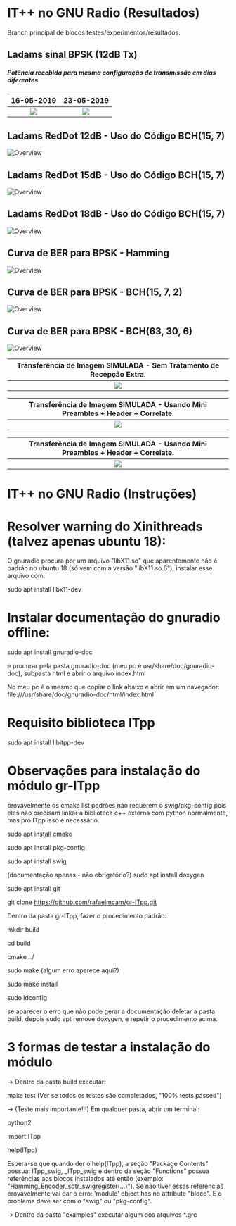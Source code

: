 IT++ no GNU Radio (Resultados)
=============================

Branch principal de blocos testes/experimentos/resultados. 

## Ladams sinal BPSK (12dB Tx)
##### Potência recebida para mesma configuração de transmissão em dias diferentes.

16-05-2019             |  23-05-2019
:-------------------------:|:-------------------------:
![](/examples/BPSK%20Ladams/16-05-2019%20(RedDot%20BCH)/sinal_12dB_TX_16maio.png) | ![](/examples/BPSK%20Ladams/16-05-2019%20(RedDot%20BCH)/12dB_TX_dia23maio.png)



## Ladams RedDot 12dB - Uso do Código BCH(15, 7)

![Overview](/examples/BPSK%20Ladams/16-05-2019%20(RedDot%20BCH)/12dB_RedDot.png)

## Ladams RedDot 15dB - Uso do Código BCH(15, 7)

![Overview](/examples/BPSK%20Ladams/16-05-2019%20(RedDot%20BCH)/15dB_RedDot.png)

## Ladams RedDot 18dB - Uso do Código BCH(15, 7)

![Overview](/examples/BPSK%20Ladams/16-05-2019%20(RedDot%20BCH)/18dB_RedDot.png)



## Curva de BER para BPSK - Hamming

![Overview](/examples/Scripts%20Python/Curvas%20BER/BerCurve_Hamming_BPSK.png)

## Curva de BER para BPSK - BCH(15, 7, 2)

![Overview](/examples/Scripts%20Python/Curvas%20BER/BerCurve_BPSK_BCH_15_7_2.png)

## Curva de BER para BPSK - BCH(63, 30, 6)

![Overview](/examples/Scripts%20Python/Curvas%20BER/BerCurve_BPSK_BCH_63_30_6.png)


Transferência de Imagem SIMULADA - Sem Tratamento de Recepção Extra.      |  
:-------------------------:|
![](examples/Scripts&#32;Python/Scripts/BPSK&#32;-&#32;Sem&#32;Correlate/script_images.png) |  


Transferência de Imagem SIMULADA - Usando Mini Preambles + Header + Correlate.      |  
:-------------------------:|
![](examples/Scripts&#32;Python/Scripts/BPSK&#32;-&#32;Com&#32;Correlate/script_images_red_dot.png) |  


Transferência de Imagem SIMULADA - Usando Mini Preambles + Header + Correlate.      |  
:-------------------------:|
![](examples/Scripts&#32;Python/Scripts/BPSK&#32;-&#32;Com&#32;Correlate/script_images.png) |  





IT++ no GNU Radio (Instruções)
=============================



# Resolver warning do Xinithreads (talvez apenas ubuntu 18):

O gnuradio procura por um arquivo "libX11.so" que aparentemente não é padrão no ubuntu 18 (só vem com a versão "libX11.so.6"), instalar esse arquivo com:

sudo apt install libx11-dev


# Instalar documentação do gnuradio offline:
sudo apt install gnuradio-doc

e procurar pela pasta gnuradio-doc (meu pc é usr/share/doc/gnuradio-doc), subpasta html e abrir o arquivo index.html

No meu pc é o mesmo que copiar o link abaixo e abrir em um navegador: file:///usr/share/doc/gnuradio-doc/html/index.html

# Requisito biblioteca ITpp

sudo apt install libitpp-dev

# Observações para instalação do módulo gr-ITpp

provavelmente os cmake list padrões não requerem o swig/pkg-config pois eles não precisam linkar a biblioteca c++ externa com python normalmente, mas pro ITpp isso é necessário.

sudo apt install cmake

sudo apt install pkg-config

sudo apt install swig

(documentação apenas - não obrigatório?) sudo apt install doxygen

sudo apt install git

git clone https://github.com/rafaelmcam/gr-ITpp.git

Dentro da pasta gr-ITpp, fazer o procedimento padrão:


mkdir build

cd build

cmake ../

sudo make (algum erro aparece aqui?)

sudo make install

sudo ldconfig

se aparecer o erro que não pode gerar a documentação deletar a pasta build, depois sudo apt remove doxygen, e repetir o procedimento acima.

# 3 formas de testar a instalação do módulo 
-> Dentro da pasta build executar:

make test (Ver se todos os testes são completados, "100% tests passed")

-> (Teste mais importante!!!) Em qualquer pasta, abrir um terminal:

python2

import ITpp

help(ITpp)

Espera-se que quando der o help(ITpp), a seção "Package Contents" possua: ITpp_swig, _ITpp_swig e dentro da seção "Functions" possua referências aos blocos instalados até então (exemplo: "Hamming_Encoder_sptr_swigregister(...)"). Se não tiver essas referências provavelmente vai dar o erro:
'module' object has no attribute "bloco". E o problema deve ser com o "swig" ou "pkg-config".

-> Dentro da pasta "examples" executar algum dos arquivos *.grc 
